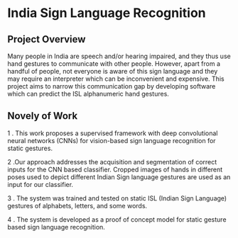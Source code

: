 # India Sign Language Recognition

## Project Overview

Many people in India are speech and/or hearing impaired, and they thus use hand gestures to communicate with other people. However, apart from a handful of people, not everyone is aware of this sign language and they may require an interpreter which can be inconvenient and expensive. This project aims to narrow this communication gap by developing software which can predict the ISL alphanumeric hand gestures.

## Novely of Work

1 . This work proposes a supervised framework with deep convolutional neural networks (CNNs) for vision-based sign language recognition for static gestures. 

2 .Our approach addresses the acquisition and segmentation of correct inputs for the CNN based classifier. Cropped images of hands in different poses used to depict
different Indian Sign language gestures are used as an input for our classifier.

3 . The system was trained and tested on static ISL (Indian Sign Language) gestures of alphabets, letters, and some words. 

4 . The system is developed as a proof of concept model for static gesture based sign language recognition.
